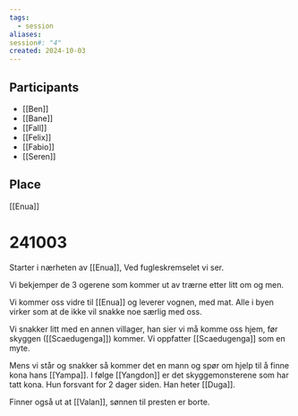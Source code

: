 ```yaml
---
tags:
  - session
aliases: 
session#: "4"
created: 2024-10-03
---
```


## Participants
- [[Ben]]
- [[Bane]]
- [[Fall]]
- [[Felix]]
- [[Fabio]]
- [[Seren]]

## Place
[[Enua]]

# 241003
Starter i nærheten av [[Enua]], Ved fugleskremselet vi ser. 

Vi bekjemper de 3 ogerene som kommer ut av trærne etter litt om og men.

Vi kommer oss vidre til [[Enua]] og leverer vognen, med mat. Alle i byen virker som at de ikke vil snakke noe særlig med oss.

Vi snakker litt med en annen villager, han sier vi må komme oss hjem, før skyggen ([[Scaedugenga]]) kommer. Vi oppfatter [[Scaedugenga]] som en myte.

Mens vi står og snakker så kommer det en mann og spør om hjelp til å finne kona hans [[Yampa]]. I følge [[Yangdon]] er det skyggemonsterene som har tatt kona. Hun forsvant for 2 dager siden. Han heter [[Duga]]. 

Finner også ut at [[Valan]], sønnen til presten er borte. 
